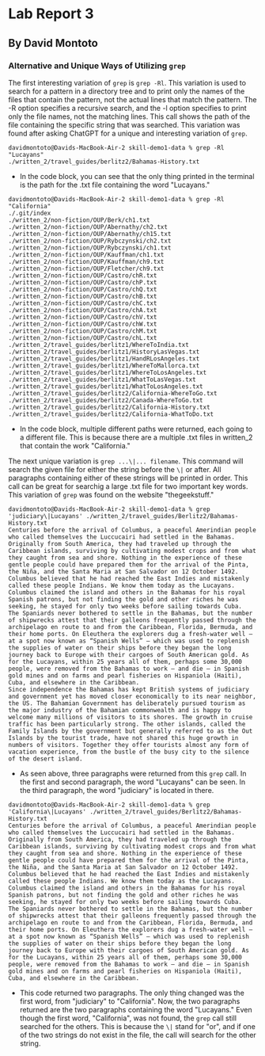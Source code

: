 # Lab Report 3
## By David Montoto

### Alternative and Unique Ways of Utilizing `grep`

The first interesting variation of `grep` is `grep -Rl`. This variation is used to search for a pattern in a directory tree and to print only the names of the files that contain the pattern, not the actual lines that match the pattern. The -R option specifies a recursive search, and the -l option specifies to print only the file names, not the matching lines. This call shows the path of the file containing the specific string that was searched. This variation was found after asking ChatGPT for a unique and interesting variation of `grep`.

```
davidmontoto@Davids-MacBook-Air-2 skill-demo1-data % grep -Rl "Lucayans"
./written_2/travel_guides/berlitz2/Bahamas-History.txt
```
* In the code block, you can see that the only thing printed in the terminal is the path for the .txt file containing the word "Lucayans."
```
davidmontoto@Davids-MacBook-Air-2 skill-demo1-data % grep -Rl "California"
./.git/index
./written_2/non-fiction/OUP/Berk/ch1.txt
./written_2/non-fiction/OUP/Abernathy/ch2.txt
./written_2/non-fiction/OUP/Abernathy/ch15.txt
./written_2/non-fiction/OUP/Rybczynski/ch2.txt
./written_2/non-fiction/OUP/Rybczynski/ch1.txt
./written_2/non-fiction/OUP/Kauffman/ch1.txt
./written_2/non-fiction/OUP/Kauffman/ch9.txt
./written_2/non-fiction/OUP/Fletcher/ch9.txt
./written_2/non-fiction/OUP/Castro/chR.txt
./written_2/non-fiction/OUP/Castro/chP.txt
./written_2/non-fiction/OUP/Castro/chQ.txt
./written_2/non-fiction/OUP/Castro/chB.txt
./written_2/non-fiction/OUP/Castro/chC.txt
./written_2/non-fiction/OUP/Castro/chA.txt
./written_2/non-fiction/OUP/Castro/chV.txt
./written_2/non-fiction/OUP/Castro/chW.txt
./written_2/non-fiction/OUP/Castro/chM.txt
./written_2/non-fiction/OUP/Castro/chL.txt
./written_2/travel_guides/berlitz1/WhereToIndia.txt
./written_2/travel_guides/berlitz1/HistoryLasVegas.txt
./written_2/travel_guides/berlitz1/HandRLosAngeles.txt
./written_2/travel_guides/berlitz1/WhereToMallorca.txt
./written_2/travel_guides/berlitz1/WhereToLosAngeles.txt
./written_2/travel_guides/berlitz1/WhatToLasVegas.txt
./written_2/travel_guides/berlitz1/WhatToLosAngeles.txt
./written_2/travel_guides/berlitz2/California-WhereToGo.txt
./written_2/travel_guides/berlitz2/Canada-WhereToGo.txt
./written_2/travel_guides/berlitz2/California-History.txt
./written_2/travel_guides/berlitz2/California-WhatToDo.txt
```
* In the code block, multiple different paths were returned, each going to a different file. This is because there are a multiple .txt files in written_2 that contain the work "California."


The next unique variation is `grep ...\|... filename`. This command will search the given file for either the string before the `\|` or after. All paragraphs containing either of these strings will be printed in order. This call can be great for searchig a large .txt file for two important key words. This variation of `grep` was found on the website "thegeekstuff." 

```
davidmontoto@Davids-MacBook-Air-2 skill-demo1-data % grep 'judiciary\|Lucayans' ./written_2/travel_guides/Berlitz2/Bahamas-History.txt
Centuries before the arrival of Columbus, a peaceful Amerindian people who called themselves the Luccucairi had settled in the Bahamas. Originally from South America, they had traveled up through the Caribbean islands, surviving by cultivating modest crops and from what they caught from sea and shore. Nothing in the experience of these gentle people could have prepared them for the arrival of the Pinta, the Niña, and the Santa Maria at San Salvador on 12 October 1492. Columbus believed that he had reached the East Indies and mistakenly called these people Indians. We know them today as the Lucayans. Columbus claimed the island and others in the Bahamas for his royal Spanish patrons, but not finding the gold and other riches he was seeking, he stayed for only two weeks before sailing towards Cuba.
The Spaniards never bothered to settle in the Bahamas, but the number of shipwrecks attest that their galleons frequently passed through the archipelago en route to and from the Caribbean, Florida, Bermuda, and their home ports. On Eleuthera the explorers dug a fresh-water well — at a spot now known as “Spanish Wells” — which was used to replenish the supplies of water on their ships before they began the long journey back to Europe with their cargoes of South American gold. As for the Lucayans, within 25 years all of them, perhaps some 30,000 people, were removed from the Bahamas to work — and die — in Spanish gold mines and on farms and pearl fisheries on Hispaniola (Haiti), Cuba, and elsewhere in the Caribbean.
Since independence the Bahamas has kept British systems of judiciary and government yet has moved closer economically to its near neighbor, the US. The Bahamian Government has deliberately pursued tourism as the major industry of the Bahamian commonwealth and is happy to welcome many millions of visitors to its shores. The growth in cruise traffic has been particularly strong. The other islands, called the Family Islands by the government but generally referred to as the Out Islands by the tourist trade, have not shared this huge growth in numbers of visitors. Together they offer tourists almost any form of vacation experience, from the bustle of the busy city to the silence of the desert island.
```
* As seen above, three paragraphs were returned from this `grep` call. In the first and second paragraph, the word "Lucayans" can be seen. In the third paragraph, the word "judiciary" is located in there. 

```
davidmontoto@Davids-MacBook-Air-2 skill-demo1-data % grep 'California\|Lucayans' ./written_2/travel_guides/Berlitz2/Bahamas-History.txt
Centuries before the arrival of Columbus, a peaceful Amerindian people who called themselves the Luccucairi had settled in the Bahamas. Originally from South America, they had traveled up through the Caribbean islands, surviving by cultivating modest crops and from what they caught from sea and shore. Nothing in the experience of these gentle people could have prepared them for the arrival of the Pinta, the Niña, and the Santa Maria at San Salvador on 12 October 1492. Columbus believed that he had reached the East Indies and mistakenly called these people Indians. We know them today as the Lucayans. Columbus claimed the island and others in the Bahamas for his royal Spanish patrons, but not finding the gold and other riches he was seeking, he stayed for only two weeks before sailing towards Cuba.
The Spaniards never bothered to settle in the Bahamas, but the number of shipwrecks attest that their galleons frequently passed through the archipelago en route to and from the Caribbean, Florida, Bermuda, and their home ports. On Eleuthera the explorers dug a fresh-water well — at a spot now known as “Spanish Wells” — which was used to replenish the supplies of water on their ships before they began the long journey back to Europe with their cargoes of South American gold. As for the Lucayans, within 25 years all of them, perhaps some 30,000 people, were removed from the Bahamas to work — and die — in Spanish gold mines and on farms and pearl fisheries on Hispaniola (Haiti), Cuba, and elsewhere in the Caribbean.
```

* This code returned two paragraphs. The only thing changed was the first word, from "judiciary" to "California". Now, the two paragraphs returned are the two paragraphs containing the word "Lucayans." Even though the first word, "California", was not found, the `grep` call still searched for the others. This is because the `\|` stand for "or", and if one of the two strings do not exist in the file, the call will search for the other string. 

